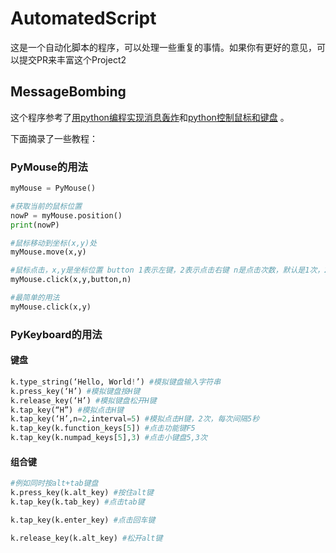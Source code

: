 # AutomatedScript

这是一个自动化脚本的程序，可以处理一些重复的事情。如果你有更好的意见，可以提交PR来丰富这个Project2

## MessageBombing

这个程序参考了[用python编程实现消息轰炸](https://www.xiaohongshu.com/discovery/item/62387b1d000000002103e44e?share_from_user_hidden=true)和[python控制鼠标和键盘](https://www.cnblogs.com/to-red/p/9916668.html) 。

下面摘录了一些教程：

### PyMouse的用法

```python
myMouse = PyMouse()

#获取当前的鼠标位置
nowP = myMouse.position()
print(nowP)

#鼠标移动到坐标(x,y)处
myMouse.move(x,y)

#鼠标点击，x,y是坐标位置 button 1表示左键，2表示点击右键 n是点击次数，默认是1次，2表示双击
myMouse.click(x,y,button,n)

#最简单的用法
myMouse.click(x,y)
```

### PyKeyboard的用法

#### 键盘

```python
k.type_string(‘Hello, World!’) #模拟键盘输入字符串 
k.press_key(‘H’) #模拟键盘按H键 
k.release_key(‘H’) #模拟键盘松开H键 
k.tap_key(“H”) #模拟点击H键 
k.tap_key(‘H’,n=2,interval=5) #模拟点击H键，2次，每次间隔5秒 
k.tap_key(k.function_keys[5]) #点击功能键F5 
k.tap_key(k.numpad_keys[5],3) #点击小键盘5,3次
```

#### 组合键

```python
#例如同时按alt+tab键盘 
k.press_key(k.alt_key) #按住alt键 
k.tap_key(k.tab_key) #点击tab键 

k.tap_key(k.enter_key) #点击回车键

k.release_key(k.alt_key) #松开alt键
```

